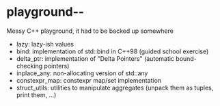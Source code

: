 # playground--
Messy C++ playground, it had to be backed up somewhere

- lazy: lazy-ish values
- bind: implementation of std::bind in C++98 (guided school exercise)
- delta_ptr: implementation of "Delta Pointers" (automatic bound-checking pointers)
- inplace_any: non-allocating version of std::any
- constexpr_map: constexpr map/set implementation
- struct_utils: utilities to manipulate aggregates (unpack them as tuples, print them, ...)
